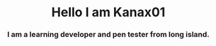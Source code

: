 <h1 align="center"> Hello I am Kanax01</h1>
<h3 align="center"> I am a learning developer and pen tester from long island. </h3>
<p1 align="center"> <img scr= Assets/kanax01.png> </p1>
<p1 align="center"> </p1>
